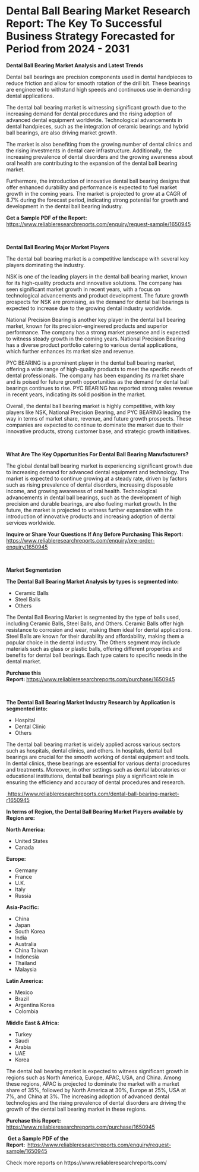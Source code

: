<p><h1>Dental Ball Bearing Market Research Report: The Key To Successful Business Strategy Forecasted for Period from 2024 - 2031</h1></p><p><strong>Dental Ball Bearing Market Analysis and Latest Trends</strong></p>
<p><p>Dental ball bearings are precision components used in dental handpieces to reduce friction and allow for smooth rotation of the drill bit. These bearings are engineered to withstand high speeds and continuous use in demanding dental applications.</p><p>The dental ball bearing market is witnessing significant growth due to the increasing demand for dental procedures and the rising adoption of advanced dental equipment worldwide. Technological advancements in dental handpieces, such as the integration of ceramic bearings and hybrid ball bearings, are also driving market growth.</p><p>The market is also benefiting from the growing number of dental clinics and the rising investments in dental care infrastructure. Additionally, the increasing prevalence of dental disorders and the growing awareness about oral health are contributing to the expansion of the dental ball bearing market.</p><p>Furthermore, the introduction of innovative dental ball bearing designs that offer enhanced durability and performance is expected to fuel market growth in the coming years. The market is projected to grow at a CAGR of 8.7% during the forecast period, indicating strong potential for growth and development in the dental ball bearing industry.</p></p>
<p><strong>Get a Sample PDF of the Report:&nbsp;</strong> <a href="https://www.reliableresearchreports.com/enquiry/request-sample/1650945">https://www.reliableresearchreports.com/enquiry/request-sample/1650945</a></p>
<p>&nbsp;</p>
<p><strong>Dental Ball Bearing Major Market Players</strong></p>
<p><p>The dental ball bearing market is a competitive landscape with several key players dominating the industry. </p><p>NSK is one of the leading players in the dental ball bearing market, known for its high-quality products and innovative solutions. The company has seen significant market growth in recent years, with a focus on technological advancements and product development. The future growth prospects for NSK are promising, as the demand for dental ball bearings is expected to increase due to the growing dental industry worldwide.</p><p>National Precision Bearing is another key player in the dental ball bearing market, known for its precision-engineered products and superior performance. The company has a strong market presence and is expected to witness steady growth in the coming years. National Precision Bearing has a diverse product portfolio catering to various dental applications, which further enhances its market size and revenue.</p><p>PYC BEARING is a prominent player in the dental ball bearing market, offering a wide range of high-quality products to meet the specific needs of dental professionals. The company has been expanding its market share and is poised for future growth opportunities as the demand for dental ball bearings continues to rise. PYC BEARING has reported strong sales revenue in recent years, indicating its solid position in the market.</p><p>Overall, the dental ball bearing market is highly competitive, with key players like NSK, National Precision Bearing, and PYC BEARING leading the way in terms of market share, revenue, and future growth prospects. These companies are expected to continue to dominate the market due to their innovative products, strong customer base, and strategic growth initiatives.</p></p>
<p>&nbsp;</p>
<p><strong>What Are The Key Opportunities For Dental Ball Bearing Manufacturers?</strong></p>
<p><p>The global dental ball bearing market is experiencing significant growth due to increasing demand for advanced dental equipment and technology. The market is expected to continue growing at a steady rate, driven by factors such as rising prevalence of dental disorders, increasing disposable income, and growing awareness of oral health. Technological advancements in dental ball bearings, such as the development of high precision and durable bearings, are also fueling market growth. In the future, the market is projected to witness further expansion with the introduction of innovative products and increasing adoption of dental services worldwide.</p></p>
<p><strong>Inquire or Share Your Questions If Any Before Purchasing This Report:</strong> <a href="https://www.reliableresearchreports.com/enquiry/pre-order-enquiry/1650945">https://www.reliableresearchreports.com/enquiry/pre-order-enquiry/1650945</a></p>
<p>&nbsp;</p>
<p><strong>Market Segmentation</strong></p>
<p><strong>The Dental Ball Bearing Market Analysis by types is segmented into:</strong></p>
<p><ul><li>Ceramic Balls</li><li>Steel Balls</li><li>Others</li></ul></p>
<p><p>The Dental Ball Bearing Market is segmented by the type of balls used, including Ceramic Balls, Steel Balls, and Others. Ceramic Balls offer high resistance to corrosion and wear, making them ideal for dental applications. Steel Balls are known for their durability and affordability, making them a popular choice in the dental industry. The Others segment may include materials such as glass or plastic balls, offering different properties and benefits for dental ball bearings. Each type caters to specific needs in the dental market.</p></p>
<p><strong>Purchase this Report:&nbsp;</strong><a href="https://www.reliableresearchreports.com/purchase/1650945">https://www.reliableresearchreports.com/purchase/1650945</a></p>
<p>&nbsp;</p>
<p><strong>The Dental Ball Bearing Market Industry Research by Application is segmented into:</strong></p>
<p><ul><li>Hospital</li><li>Dental Clinic</li><li>Others</li></ul></p>
<p><p>The dental ball bearing market is widely applied across various sectors such as hospitals, dental clinics, and others. In hospitals, dental ball bearings are crucial for the smooth working of dental equipment and tools. In dental clinics, these bearings are essential for various dental procedures and treatments. Moreover, in other settings such as dental laboratories or educational institutions, dental ball bearings play a significant role in ensuring the efficiency and accuracy of dental procedures and research.</p></p>
<p><a href="https://www.reliableresearchreports.com/dental-ball-bearing-market-r1650945">&nbsp;https://www.reliableresearchreports.com/dental-ball-bearing-market-r1650945</a></p>
<p><strong>In terms of Region, the Dental Ball Bearing Market Players available by Region are:</strong></p>
<p>
    <p> <strong> North America: </strong>
        <ul>
            <li>United States</li>
            <li>Canada</li>
        </ul>
        </p> 
    <p> <strong> Europe: </strong>
        <ul>
            <li>Germany</li>
            <li>France</li>
            <li>U.K.</li>
            <li>Italy</li>
            <li>Russia</li>
        </ul>
        </p> 
    <p> <strong> Asia-Pacific: </strong>
        <ul>
            <li>China</li>
            <li>Japan</li>
            <li>South Korea</li>
            <li>India</li>
            <li>Australia</li>
            <li>China Taiwan</li>
            <li>Indonesia</li>
            <li>Thailand</li>
            <li>Malaysia</li>
        </ul>
        </p> 
    <p> <strong> Latin America: </strong>
        <ul>
            <li>Mexico</li>
            <li>Brazil</li>
            <li>Argentina Korea</li>
            <li>Colombia</li>
        </ul>
        </p> 
    <p> <strong> Middle East & Africa: </strong>
        <ul>
            <li>Turkey</li>
            <li>Saudi</li>
            <li>Arabia</li>
            <li>UAE</li>
            <li>Korea</li>
        </ul>
    </p>
    </p>
<p><p>The dental ball bearing market is expected to witness significant growth in regions such as North America, Europe, APAC, USA, and China. Among these regions, APAC is projected to dominate the market with a market share of 35%, followed by North America at 30%, Europe at 25%, USA at 7%, and China at 3%. The increasing adoption of advanced dental technologies and the rising prevalence of dental disorders are driving the growth of the dental ball bearing market in these regions.</p></p>
<p><strong>Purchase this Report: </strong><a href="https://www.reliableresearchreports.com/purchase/1650945">https://www.reliableresearchreports.com/purchase/1650945</a></p>
<p>&nbsp;<strong>Get a Sample PDF of the Report:&nbsp;&nbsp;</strong><a href="https://www.reliableresearchreports.com/enquiry/request-sample/1650945">https://www.reliableresearchreports.com/enquiry/request-sample/1650945</a></p>
<p><strong></strong></p>
<p>Check more reports on https://www.reliableresearchreports.com/</p>